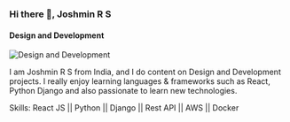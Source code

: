 ### Hi there 👋, Joshmin R S
#### Design and Development
![Design and Development](https://media-exp1.licdn.com/dms/image/C5616AQFi8YT6KfaHrQ/profile-displaybackgroundimage-shrink_350_1400/0/1635745053943?e=1654128000&v=beta&t=Uh9soVvI9G2cQOqXk977tFdHJVHDbV3S7nZ3rtHhAxI)

I am Joshmin R S from India, and I do content on Design and Development projects. I really enjoy learning languages & frameworks such as React, Python Django and also passionate to learn new technologies.

Skills: React JS || Python || Django || Rest API || AWS || Docker
